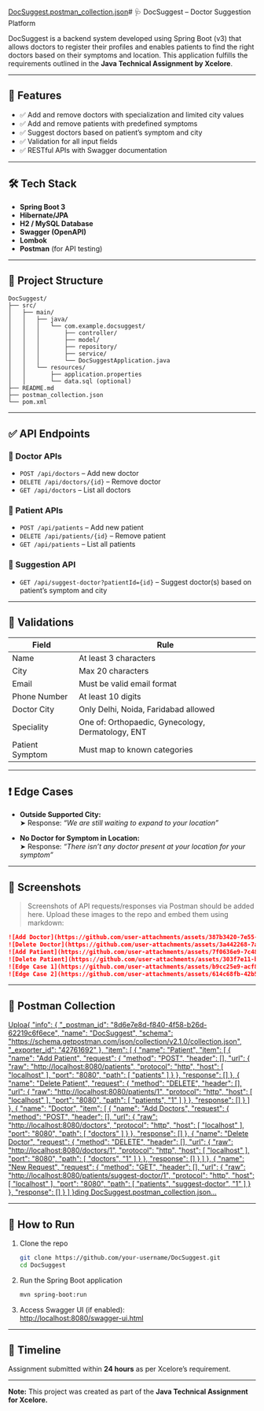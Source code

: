 [DocSuggest.postman_collection.json](https://github.com/user-attachments/files/20241627/DocSuggest.postman_collection.json)# 🩺 DocSuggest – Doctor Suggestion Platform

DocSuggest is a backend system developed using Spring Boot (v3) that allows doctors to register their profiles and enables patients to find the right doctors based on their symptoms and location. This application fulfills the requirements outlined in the **Java Technical Assignment by Xcelore**.

---

## 🚀 Features

- ✅ Add and remove doctors with specialization and limited city values
- ✅ Add and remove patients with predefined symptoms
- ✅ Suggest doctors based on patient’s symptom and city
- ✅ Validation for all input fields
- ✅ RESTful APIs with Swagger documentation

---

## 🛠️ Tech Stack

- **Spring Boot 3**
- **Hibernate/JPA**
- **H2 / MySQL Database**
- **Swagger (OpenAPI)**
- **Lombok**
- **Postman** (for API testing)

---

## 📁 Project Structure

```
DocSuggest/
├── src/
│   ├── main/
│   │   ├── java/
│   │   │   └── com.example.docsuggest/
│   │   │       ├── controller/
│   │   │       ├── model/
│   │   │       ├── repository/
│   │   │       ├── service/
│   │   │       └── DocSuggestApplication.java
│   │   └── resources/
│   │       ├── application.properties
│   │       └── data.sql (optional)
├── README.md
├── postman_collection.json
└── pom.xml
```

---

## ✅ API Endpoints

### 🔹 Doctor APIs

- `POST /api/doctors` – Add new doctor  
- `DELETE /api/doctors/{id}` – Remove doctor  
- `GET /api/doctors` – List all doctors  

### 🔹 Patient APIs

- `POST /api/patients` – Add new patient  
- `DELETE /api/patients/{id}` – Remove patient  
- `GET /api/patients` – List all patients  

### 🔹 Suggestion API

- `GET /api/suggest-doctor?patientId={id}` – Suggest doctor(s) based on patient’s symptom and city

---

## 📌 Validations

| Field         | Rule                                 |
|---------------|--------------------------------------|
| Name          | At least 3 characters                |
| City          | Max 20 characters                    |
| Email         | Must be valid email format           |
| Phone Number  | At least 10 digits                   |
| Doctor City   | Only Delhi, Noida, Faridabad allowed |
| Speciality    | One of: Orthopaedic, Gynecology, Dermatology, ENT |
| Patient Symptom | Must map to known categories        |

---

## ❗ Edge Cases

- **Outside Supported City:**  
  ➤ Response: *“We are still waiting to expand to your location”*

- **No Doctor for Symptom in Location:**  
  ➤ Response: *“There isn’t any doctor present at your location for your symptom”*

---

## 📸 Screenshots

> Screenshots of API requests/responses via Postman should be added here. Upload these images to the repo and embed them using markdown:

```md
![Add Doctor](https://github.com/user-attachments/assets/387b3420-7e55-4dfe-9fc5-8e178b040cb0)
![Delete Doctor](https://github.com/user-attachments/assets/3a442268-7ae0-4153-b1fd-7bba3a56ea9b)
![Add Patient](https://github.com/user-attachments/assets/7f0636e9-7c48-42ab-ab75-5bfbc1c00815)
![Delete Patient](https://github.com/user-attachments/assets/303f7e11-bdb9-4f38-9157-2013bc1ff48c)
![Edge Case 1](https://github.com/user-attachments/assets/b9cc25e9-acf8-4022-a8c9-1a73eb708853)
![Edge Case 2](https://github.com/user-attachments/assets/614c68fb-42b5-4d6b-b188-609248176e8f)
```

---

## 🔗 Postman Collection
[Uploa{
	"info": {
		"_postman_id": "8d6e7e8d-f840-4f58-b26d-62219c6f6ece",
		"name": "DocSuggest",
		"schema": "https://schema.getpostman.com/json/collection/v2.1.0/collection.json",
		"_exporter_id": "42761692"
	},
	"item": [
		{
			"name": "Patient",
			"item": [
				{
					"name": "Add Patient",
					"request": {
						"method": "POST",
						"header": [],
						"url": {
							"raw": "http://localhost:8080/patients",
							"protocol": "http",
							"host": [
								"localhost"
							],
							"port": "8080",
							"path": [
								"patients"
							]
						}
					},
					"response": []
				},
				{
					"name": "Delete Patient",
					"request": {
						"method": "DELETE",
						"header": [],
						"url": {
							"raw": "http://localhost:8080/patients/1",
							"protocol": "http",
							"host": [
								"localhost"
							],
							"port": "8080",
							"path": [
								"patients",
								"1"
							]
						}
					},
					"response": []
				}
			]
		},
		{
			"name": "Doctor",
			"item": [
				{
					"name": "Add Doctors",
					"request": {
						"method": "POST",
						"header": [],
						"url": {
							"raw": "http://localhost:8080/doctors",
							"protocol": "http",
							"host": [
								"localhost"
							],
							"port": "8080",
							"path": [
								"doctors"
							]
						}
					},
					"response": []
				},
				{
					"name": "Delete Doctor",
					"request": {
						"method": "DELETE",
						"header": [],
						"url": {
							"raw": "http://localhost:8080/doctors/1",
							"protocol": "http",
							"host": [
								"localhost"
							],
							"port": "8080",
							"path": [
								"doctors",
								"1"
							]
						}
					},
					"response": []
				}
			]
		},
		{
			"name": "New Request",
			"request": {
				"method": "GET",
				"header": [],
				"url": {
					"raw": "http://localhost:8080/patients/suggest-doctor/1",
					"protocol": "http",
					"host": [
						"localhost"
					],
					"port": "8080",
					"path": [
						"patients",
						"suggest-doctor",
						"1"
					]
				}
			},
			"response": []
		}
	]
}ding DocSuggest.postman_collection.json…]()



---

## 🧪 How to Run

1. Clone the repo  
   ```bash
   git clone https://github.com/your-username/DocSuggest.git
   cd DocSuggest
   ```

2. Run the Spring Boot application  
   ```bash
   mvn spring-boot:run
   ```

3. Access Swagger UI (if enabled):  
   [http://localhost:8080/swagger-ui.html](http://localhost:8080/swagger-ui.html)

---

## 📅 Timeline

Assignment submitted within **24 hours** as per Xcelore’s requirement.

---

**Note:** This project was created as part of the **Java Technical Assignment for Xcelore.**
